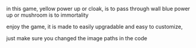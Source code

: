 in this game,
yellow power up or cloak, is to  pass through wall
blue power up or mushroom is to immortality

enjoy the game, it is made to easily upgradable and easy to customize,

just make sure you changed the image paths in the code
